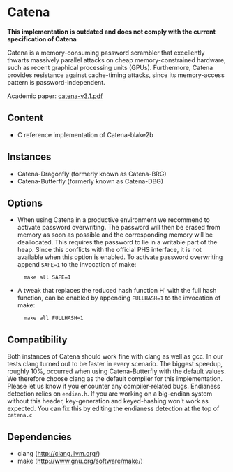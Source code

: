 Catena
======
**This implementation is outdated and does not comply with the current specification of Catena**

Catena is a memory-consuming password scrambler that excellently
thwarts massively parallel attacks on cheap memory-constrained
hardware, such as recent graphical processing units (GPUs).
Furthermore, Catena provides resistance against cache-timing attacks, since
its memory-access pattern is password-independent.

Academic paper:
<a href="http://www.uni-weimar.de/fileadmin/user/fak/medien/professuren/Mediensicherheit/Research/Publications/catena-v3.1.pdf">catena-v3.1.pdf</a>

Content
-------
* C reference implementation of Catena-blake2b

Instances
-------
* Catena-Dragonfly (formerly known as Catena-BRG)
* Catena-Butterfly (formerly known as Catena-DBG)

Options
-------
* When using Catena in a productive environment we recommend to activate 
  password overwriting. The password will then be erased from memory as soon as 
  possible and the corresponding memory will be deallocated. This requires the 
  password to lie in a writable part of the heap. Since this conflicts with the 
  official PHS interface, it is not available when this option is enabled. To 
  activate password overwriting append `SAFE=1` to the invocation of make:

        make all SAFE=1

* A tweak that replaces the reduced hash function H' with the full hash function,
  can be enabled by appending `FULLHASH=1` to the invocation of make:

        make all FULLHASH=1

Compatibility
-------------
Both instances of Catena should work fine with clang as well as gcc. In our 
tests clang turned out to be faster in every scenario. The biggest speedup, 
roughly 10%, occurred when using Catena-Butterfly with the default values.
We therefore choose clang as the default compiler for this implementation. 
Please let us know if you encounter any compiler-related bugs.
Endianess detection relies on `endian.h`. If you are working on a big-endian 
system without this header, key-generation and keyed-hashing won't work as 
expected. You can fix this by editing the endianess detection at the top of 
`catena.c`


Dependencies
------------
* clang   (http://clang.llvm.org/)
* make    (http://www.gnu.org/software/make/)
